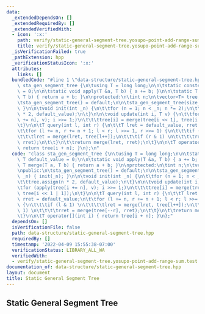 ```yaml
---
data:
  _extendedDependsOn: []
  _extendedRequiredBy: []
  _extendedVerifiedWith:
  - icon: ':x:'
    path: verify/static-general-segment-tree.yosupo-point-add-range-sum.test.cpp
    title: verify/static-general-segment-tree.yosupo-point-add-range-sum.test.cpp
  _isVerificationFailed: true
  _pathExtension: hpp
  _verificationStatusIcon: ':x:'
  attributes:
    links: []
  bundledCode: "#line 1 \"data-structure/static-general-segment-tree.hpp\"\nclass\
    \ sta_gen_segment_tree {\n\tusing T = long long;\n\n\tstatic constexpr T default_value\
    \ = 0;\n\n\tstatic void apply(T &a, T b) { a += b; }\n\n\tstatic T merge(T a,\
    \ T b) { return a + b; }\n\nprotected:\n\tint n;\n\tvector<T> tree;\n\npublic:\n\
    \tsta_gen_segment_tree() = default;\n\n\tsta_gen_segment_tree(size_t _n) { init(_n);\
    \ }\n\n\tvoid init(int _n) {\n\t\tfor (n = 1; n < _n; n *= 2);\n\t\ttree.assign(n\
    \ * 2, default_value);\n\t}\n\n\tvoid update(int i, T v) {\n\t\tfor (apply(tree[i\
    \ += n], v); i >>= 1;)\n\t\t\ttree[i] = merge(tree[i << 1], tree[i << 1 | 1]);\n\
    \t}\n\n\tT query(int l, int r) {\n\t\tT lret = default_value, rret = default_value;\n\
    \t\tfor (l += n, r += n + 1; l < r; l >>= 1, r >>= 1) {\n\t\t\tif (l & 1) \n\t\
    \t\t\tlret = merge(lret, tree[l++]);\n\t\t\tif (r & 1) \n\t\t\t\trret = merge(tree[--r],\
    \ rret);\n\t\t}\n\t\treturn merge(lret, rret);\n\t}\n\n\tT operator[](int i) {\
    \ return tree[i + n]; }\n};\n"
  code: "class sta_gen_segment_tree {\n\tusing T = long long;\n\n\tstatic constexpr\
    \ T default_value = 0;\n\n\tstatic void apply(T &a, T b) { a += b; }\n\n\tstatic\
    \ T merge(T a, T b) { return a + b; }\n\nprotected:\n\tint n;\n\tvector<T> tree;\n\
    \npublic:\n\tsta_gen_segment_tree() = default;\n\n\tsta_gen_segment_tree(size_t\
    \ _n) { init(_n); }\n\n\tvoid init(int _n) {\n\t\tfor (n = 1; n < _n; n *= 2);\n\
    \t\ttree.assign(n * 2, default_value);\n\t}\n\n\tvoid update(int i, T v) {\n\t\
    \tfor (apply(tree[i += n], v); i >>= 1;)\n\t\t\ttree[i] = merge(tree[i << 1],\
    \ tree[i << 1 | 1]);\n\t}\n\n\tT query(int l, int r) {\n\t\tT lret = default_value,\
    \ rret = default_value;\n\t\tfor (l += n, r += n + 1; l < r; l >>= 1, r >>= 1)\
    \ {\n\t\t\tif (l & 1) \n\t\t\t\tlret = merge(lret, tree[l++]);\n\t\t\tif (r &\
    \ 1) \n\t\t\t\trret = merge(tree[--r], rret);\n\t\t}\n\t\treturn merge(lret, rret);\n\
    \t}\n\n\tT operator[](int i) { return tree[i + n]; }\n};"
  dependsOn: []
  isVerificationFile: false
  path: data-structure/static-general-segment-tree.hpp
  requiredBy: []
  timestamp: '2022-04-09 15:55:38-07:00'
  verificationStatus: LIBRARY_ALL_WA
  verifiedWith:
  - verify/static-general-segment-tree.yosupo-point-add-range-sum.test.cpp
documentation_of: data-structure/static-general-segment-tree.hpp
layout: document
title: Static General Segment Tree
---
```


## Static General Segment Tree